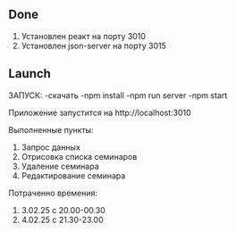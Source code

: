 ## Done

1. Установлен реакт на порту 3010
2. Установлен json-server на порту 3015

## Launch

ЗАПУСК:
-скачать
-npm install
-npm run server
-npm start

Приложение запустится на http://localhost:3010

Выполненные пункты:

1. Запрос данных
2. Отрисовка списка семинаров
3. Удаление семинара
4. Редактирование семинара

Потраченно времения:

1.  3.02.25 с 20.00-00.30
2.  4.02.25 с 21.30-23.00
